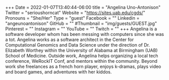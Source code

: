+++
Date = 2022-01-07T13:40:44-06:00
title = "Angelina Uno-Antonison"
Twitter = "serioushorncat"
Website = "https://sites.uab.edu/cgds/"
Pronouns = "She/Her"
Type = "guest"
Facebook = ""
Linkedin = "angeunoantonison"
GitHub = ""
#Thumbnail = "img/guests/GUEST.jpg"
Pinterest = ""
Instagram = ""
YouTube = ""
Twitch = ""
+++
Angelina is a software developer whom has been messing with computers since she was a tot. Angelina works as a software architect in the Center for Computational Genomics and Data Science under the direction of Dr. Elizabeth Worthey within the University of Alabama at Birmingham (UAB) School of Medicine. Outside work, Angelina helps organizing a local tech conference, WeRockIT Conf, and mentors within the community.  Beyond work she freelances as a french horn player, enjoys k-dramas, plays video and board games, and adventures with her kiddos.

